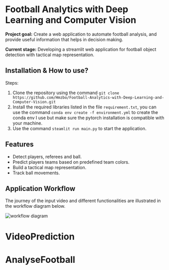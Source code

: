 
# Football Analytics with Deep Learning and Computer Vision

**Project goal:** Create a web application to automate football analysis, and provide useful information that helps in decision making.


**Current stage:** Developing a streamlit web application for football object detection with tactical map representation.



## Installation & How to use?

Steps:
1. Clone the repository using the command `git clone https://github.com/Hmzbo/Football-Analytics-with-Deep-Learning-and-Computer-Vision.git `
2. Install the required libraries listed in the file `requirement.txt`, you can use the command `conda env create -f environment.yml` to create the conda env I use but make sure the pytorch installation is compatible with your machine.
3. Use the command `steamlit run main.py` to start the application.
    
## Features

- Detect players, referees and ball.
- Predict players teams based on predefined team colors.
- Build a tactical map representation.
- Track ball movements.


## Application Workflow

The journey of the input video and different functionalities are illustrated in the workflow diagram below.

![workflow diagram](https://github.com/Hmzbo/Football-Analytics-with-Deep-Learning-and-Computer-Vision/assets/62519374/8a934460-5f7f-4170-a2b2-d89c77fce2fe)
# VideoPrediction
# AnalyseFootball
